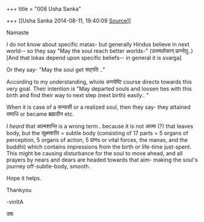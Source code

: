+++
title = "008 Usha Sanka"

+++
[[Usha Sanka	2014-08-11, 19:40:09 [Source](https://groups.google.com/g/samskrita/c/I7s-HT-n1fc)]]



Namaste

I do not know about specific matas- but generally Hindus believe in next world-- so they say "May the soul reach better worlds-" (उत्तमलोकान् प्राप्नोतु..) \[And that lokas depend upon specific beliefs-- in general it is svarga\]

Or they say- "May the soul get सद्गति .."

According to my understanding, whole अन्त्येष्टि course directs towards this very goal. Their intention is "May departed souls and loosen ties with this birth and find their way to next step (next birth) easily.. "

  

When it is case of a सन्यासी or a realized soul, then they say- they attained समाधि or became ब्रह्मलीन etc.

  

*I heard* that आत्मशान्ति is a wrong term.. because it is not आत्मा (?) that leaves body, but the सूक्ष्मशरीर = subtle body (consisting of 17 parts = 5 organs of perception, 5 organs of action, 5 प्राणs or vital forces, the manas, and the buddhi) which contains impressions from the birth or life-time just-spent. This might be causing disturbance for the soul to move ahead, and all prayers by nears and dears are headed towards that aim- making the soul's journey off-subtle-body, smooth.

Hope it helps.

Thankyou

-vinItA

उषा

